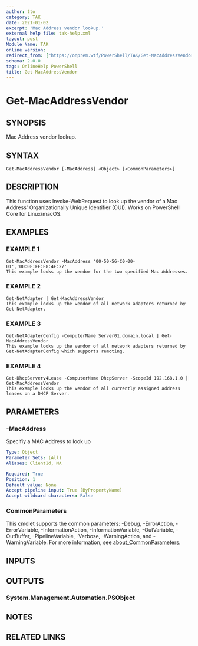 ```yaml
---
author: tto
category: TAK
date: 2021-01-02
excerpt: 'Mac Address vendor lookup.'
external help file: tak-help.xml
layout: post
Module Name: TAK
online version:
redirect_from: ["https://onprem.wtf/PowerShell/TAK/Get-MacAddressVendor", "https://onprem.wtf/PowerShell/TAK/get-macaddressvendor", "https://onprem.wtf/PowerShell/get-macaddressvendor"]
schema: 2.0.0
tags: OnlineHelp PowerShell
title: Get-MacAddressVendor
---
```


# Get-MacAddressVendor

## SYNOPSIS
Mac Address vendor lookup.

## SYNTAX

```
Get-MacAddressVendor [-MacAddress] <Object> [<CommonParameters>]
```

## DESCRIPTION
This function uses Invoke-WebRequest to look up the vendor of a Mac Address' Organizationally Unique Identifier (OUI).
Works on PowerShell Core for Linux/macOS.

## EXAMPLES

### EXAMPLE 1
```
Get-MacAddressVendor -MacAddress '00-50-56-C0-00-01','00:0F:FE:E8:4F:27'
This example looks up the vendor for the two specified Mac Addresses.
```

### EXAMPLE 2
```
Get-NetAdapter | Get-MacAddressVendor
This example looks up the vendor of all network adapters returned by Get-NetAdapter.
```

### EXAMPLE 3
```
Get-NetAdapterConfig -ComputerName Server01.domain.local | Get-MacAddressVendor
This example looks up the vendor of all network adapters returned by Get-NetAdapterConfig which supports remoting.
```

### EXAMPLE 4
```
Get-DhcpServerv4Lease -ComputerName DhcpServer -ScopeId 192.168.1.0 | Get-MacAddressVendor
This example looks up the vendor of all currently assigned address leases on a DHCP Server.
```

## PARAMETERS

### -MacAddress
Specifiy a MAC Address to look up

```yaml
Type: Object
Parameter Sets: (All)
Aliases: ClientId, MA

Required: True
Position: 1
Default value: None
Accept pipeline input: True (ByPropertyName)
Accept wildcard characters: False
```

### CommonParameters
This cmdlet supports the common parameters: -Debug, -ErrorAction, -ErrorVariable, -InformationAction, -InformationVariable, -OutVariable, -OutBuffer, -PipelineVariable, -Verbose, -WarningAction, and -WarningVariable. For more information, see [about_CommonParameters](http://go.microsoft.com/fwlink/?LinkID=113216).

## INPUTS

## OUTPUTS

### System.Management.Automation.PSObject
## NOTES

## RELATED LINKS
